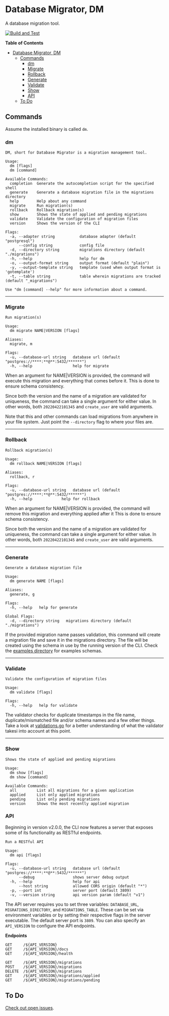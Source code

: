 # Database Migrator, DM
A database migration tool.

[![Build and Test](https://github.com/cleopatrio/db-migrator-lib/actions/workflows/go.yml/badge.svg?branch=main)](https://github.com/cleopatrio/db-migrator-lib/actions/workflows/go.yml)

**Table of Contents**
- [Database Migrator, DM](#database-migrator-dm)
  - [Commands](#commands)
    - [dm](#dm)
    - [Migrate](#migrate)
    - [Rollback](#rollback)
    - [Generate](#generate)
    - [Validate](#validate)
    - [Show](#show)
    - [API](#api)
  - [To Do](#to-do)

## Commands
Assume the installed binary is called `dm`.

### dm
```
DM, short for Database Migrator is a migration management tool.

Usage:
  dm [flags]
  dm [command]

Available Commands:
  completion  Generate the autocompletion script for the specified shell
  generate    Generate a database migration file in the migrations directory
  help        Help about any command
  migrate     Run migration(s)
  rollback    Rollback migration(s)
  show        Shows the state of applied and pending migrations
  validate    Validate the configuration of migration files
  version     Shows the version of the CLI

Flags:
  -a, --adapter string           database adapter (default "postgresql")
      --config string            config file
  -d, --directory string         migrations directory (default "./migrations")
  -h, --help                     help for dm
  -o, --output-format string     output format (default "plain")
  -y, --output-template string   template (used when output format is 'gotemplate')
  -t, --table string             table wherein migrations are tracked (default "_migrations")

Use "dm [command] --help" for more information about a command.
```

---

### Migrate
```
Run migration(s)

Usage:
  dm migrate NAME|VERSION [flags]

Aliases:
  migrate, m

Flags:
  -u, --database-url string   database url (default "postgres://****:**@**:5432/******")
  -h, --help                  help for migrate
```
When an argument for NAME|VERSION is provided, the command will execute this migration and everything that comes before it. This is done to ensure schema consistency.

Since both the version and the name of a migration are validated for uniqueness, the command can take a single argument for either value. In other words, both `20220422101345` and `create_user` are valid arguments.

Note that this and other commands can load migrations from anywhere in your file system. Just point the `--directory` flag to where your files are.

---

### Rollback
```
Rollback migration(s)

Usage:
  dm rollback NAME|VERSION [flags]

Aliases:
  rollback, r

Flags:
  -u, --database-url string   database url (default "postgres://****:**@**:5432/******")
  -h, --help             help for rollback
```

When an argument for NAME|VERSION is provided, the command will remove this migration and everything applied after it
This is done to ensure schema consistency.

Since both the version and the name of a migration are validated for uniqueness, the command can take a single argument for either value. In other words, both `20220422101345` and `create_user` are valid arguments.

---

### Generate
```
Generate a database migration file

Usage:
  dm generate NAME [flags]

Aliases:
  generate, g

Flags:
  -h, --help   help for generate

Global Flags:
  -d, --directory string   migrations directory (default "./migrations")
```

If the provided migration name passes validation, this command will create a migration file and save it in the migrations directory.
The file will be created using the schema in use by the running version of the CLI. Check the [examples directory](examples) for examples schemas.

---

### Validate
```
Validate the configuration of migration files

Usage:
  dm validate [flags]

Flags:
  -h, --help   help for validate
```

The validator checks for duplicate timestamps in the file name, duplicate/mismatched file and/or schema names and a few other things. Take a look at [validations.go](migrations/validations.go) for a better understanding of what the validator takesi into account at this point.

---

### Show
```
Shows the state of applied and pending migrations

Usage:
  dm show [flags]
  dm show [command]

Available Commands:
  all         List all migrations for a given application
  applied     List only applied migrations
  pending     List only pending migrations
  version     Shows the most recently applied migration
```

### API
Beginning in version v2.0.0, the CLI now features a server that exposes some of its functionality as RESTful endpoints. 

```
Run a RESTful API

Usage:
  dm api [flags]

Flags:
  -u, --database-url string   database url (default "postgres://****:**@**:5432/******")
      --debug                 shows server debug output
  -h, --help                  help for api
      --host string           allowed CORS origin (default "*")
  -p, --port int              server port (default 3809)
  -v, --version string        api version param (default "v1")
```

The API server requires you to set three variables: `DATABASE_URL`, `MIGRATIONS_DIRECTORY`, and `MIGRATIONS_TABLE`. 
These can be set via environment variables or by setting their respective flags in the server executable. The default server port is `3809`. 
You can also specify an `API_VERSION` to configure the API endpoints.

**Endpoints**
```
GET     /${API_VERSION}
GET     /${API_VERSION}/docs
GET     /${API_VERSION}/health

GET     /${API_VERSION}/migrations
POST    /${API_VERSION}/migrations
DELETE  /${API_VERSION}/migrations
GET     /${API_VERSION}/migrations/applied
GET     /${API_VERSION}/migrations/pending

```


## To Do
[Check out open issues](https://github.com/cleopatrio/db-migrator-lib/issues).
